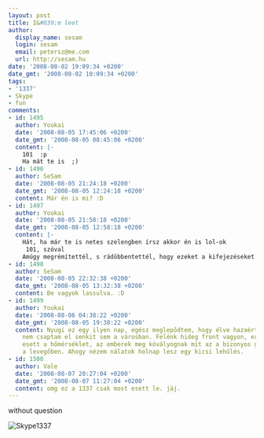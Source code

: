 ```yaml
---
layout: post
title: I&#039;m leet
author:
  display_name: sesam
  login: sesam
  email: petersz@me.com
  url: http://sesam.hu
date: '2008-08-02 19:09:34 +0200'
date_gmt: '2008-08-02 10:09:34 +0200'
tags:
- '1337'
- Skype
- fun
comments:
- id: 1495
  author: Youkai
  date: '2008-08-05 17:45:06 +0200'
  date_gmt: '2008-08-05 08:45:06 +0200'
  content: |-
    101  :p
    Ha mát te is  ;)
- id: 1496
  author: SeSam
  date: '2008-08-05 21:24:18 +0200'
  date_gmt: '2008-08-05 12:24:18 +0200'
  content: Már én is mi? :D
- id: 1497
  author: Youkai
  date: '2008-08-05 21:58:18 +0200'
  date_gmt: '2008-08-05 12:58:18 +0200'
  content: |-
    Hát, ha már te is netes szelengben írsz akkor én is lol-ok
     101, szóval
    Amúgy megrémítettél, s rádöbbentettél, hogy ezeket a kifejezéseket nem vágom teljesen, max a n00b jött le, szóval google és társai kellet a megfejtéshez, de ezt betudtam, a koromnak XD
- id: 1498
  author: SeSam
  date: '2008-08-05 22:32:38 +0200'
  date_gmt: '2008-08-05 13:32:38 +0200'
  content: Be vagyok lassulva. :D
- id: 1499
  author: Youkai
  date: '2008-08-06 04:38:22 +0200'
  date_gmt: '2008-08-05 19:38:22 +0200'
  content: Nyugi ez egy ilyen nap, egész meglepődtem, hogy élve hazaértem, s hogy
    nem csaptam el senkit sem a városban. Felénk hideg front vagyon, ergo -10 fokot
    esett a hőmérséklet, az emberek meg kóvályognak mit az a bizonyos gólyavégtermék
    a levegőben. Ahogy nézem nálatok holnap lesz egy kicsi lehűlés.
- id: 1500
  author: Vale
  date: '2008-08-07 20:27:04 +0200'
  date_gmt: '2008-08-07 11:27:04 +0200'
  content: omg ez a 1337 csak most esett le. jáj.
---
```


without question

![Skype1337](http://img.skitch.com/20080802-x58phrn68ti82jrjq97aknb2sw.jpg)
